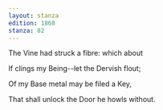 ```yaml
---
layout: stanza
edition: 1868
stanza: 82
---
```


The Vine had struck a fibre: which about

If clings my Being--let the Dervish flout;

Of my Base metal may be filed a Key,

That shall unlock the Door he howls without.